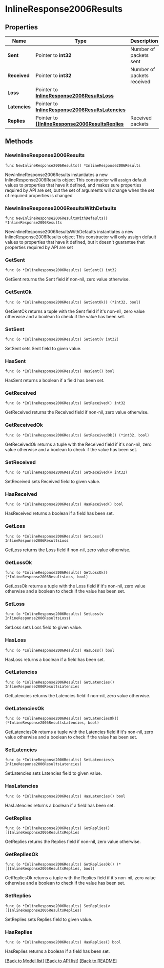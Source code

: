# InlineResponse2006Results

## Properties

Name | Type | Description | Notes
------------ | ------------- | ------------- | -------------
**Sent** | Pointer to **int32** | Number of packets sent | [optional] 
**Received** | Pointer to **int32** | Number of packets received | [optional] 
**Loss** | Pointer to [**InlineResponse2006ResultsLoss**](InlineResponse2006ResultsLoss.md) |  | [optional] 
**Latencies** | Pointer to [**InlineResponse2006ResultsLatencies**](InlineResponse2006ResultsLatencies.md) |  | [optional] 
**Replies** | Pointer to [**[]InlineResponse2006ResultsReplies**](InlineResponse2006ResultsReplies.md) | Received packets | [optional] 

## Methods

### NewInlineResponse2006Results

`func NewInlineResponse2006Results() *InlineResponse2006Results`

NewInlineResponse2006Results instantiates a new InlineResponse2006Results object
This constructor will assign default values to properties that have it defined,
and makes sure properties required by API are set, but the set of arguments
will change when the set of required properties is changed

### NewInlineResponse2006ResultsWithDefaults

`func NewInlineResponse2006ResultsWithDefaults() *InlineResponse2006Results`

NewInlineResponse2006ResultsWithDefaults instantiates a new InlineResponse2006Results object
This constructor will only assign default values to properties that have it defined,
but it doesn't guarantee that properties required by API are set

### GetSent

`func (o *InlineResponse2006Results) GetSent() int32`

GetSent returns the Sent field if non-nil, zero value otherwise.

### GetSentOk

`func (o *InlineResponse2006Results) GetSentOk() (*int32, bool)`

GetSentOk returns a tuple with the Sent field if it's non-nil, zero value otherwise
and a boolean to check if the value has been set.

### SetSent

`func (o *InlineResponse2006Results) SetSent(v int32)`

SetSent sets Sent field to given value.

### HasSent

`func (o *InlineResponse2006Results) HasSent() bool`

HasSent returns a boolean if a field has been set.

### GetReceived

`func (o *InlineResponse2006Results) GetReceived() int32`

GetReceived returns the Received field if non-nil, zero value otherwise.

### GetReceivedOk

`func (o *InlineResponse2006Results) GetReceivedOk() (*int32, bool)`

GetReceivedOk returns a tuple with the Received field if it's non-nil, zero value otherwise
and a boolean to check if the value has been set.

### SetReceived

`func (o *InlineResponse2006Results) SetReceived(v int32)`

SetReceived sets Received field to given value.

### HasReceived

`func (o *InlineResponse2006Results) HasReceived() bool`

HasReceived returns a boolean if a field has been set.

### GetLoss

`func (o *InlineResponse2006Results) GetLoss() InlineResponse2006ResultsLoss`

GetLoss returns the Loss field if non-nil, zero value otherwise.

### GetLossOk

`func (o *InlineResponse2006Results) GetLossOk() (*InlineResponse2006ResultsLoss, bool)`

GetLossOk returns a tuple with the Loss field if it's non-nil, zero value otherwise
and a boolean to check if the value has been set.

### SetLoss

`func (o *InlineResponse2006Results) SetLoss(v InlineResponse2006ResultsLoss)`

SetLoss sets Loss field to given value.

### HasLoss

`func (o *InlineResponse2006Results) HasLoss() bool`

HasLoss returns a boolean if a field has been set.

### GetLatencies

`func (o *InlineResponse2006Results) GetLatencies() InlineResponse2006ResultsLatencies`

GetLatencies returns the Latencies field if non-nil, zero value otherwise.

### GetLatenciesOk

`func (o *InlineResponse2006Results) GetLatenciesOk() (*InlineResponse2006ResultsLatencies, bool)`

GetLatenciesOk returns a tuple with the Latencies field if it's non-nil, zero value otherwise
and a boolean to check if the value has been set.

### SetLatencies

`func (o *InlineResponse2006Results) SetLatencies(v InlineResponse2006ResultsLatencies)`

SetLatencies sets Latencies field to given value.

### HasLatencies

`func (o *InlineResponse2006Results) HasLatencies() bool`

HasLatencies returns a boolean if a field has been set.

### GetReplies

`func (o *InlineResponse2006Results) GetReplies() []InlineResponse2006ResultsReplies`

GetReplies returns the Replies field if non-nil, zero value otherwise.

### GetRepliesOk

`func (o *InlineResponse2006Results) GetRepliesOk() (*[]InlineResponse2006ResultsReplies, bool)`

GetRepliesOk returns a tuple with the Replies field if it's non-nil, zero value otherwise
and a boolean to check if the value has been set.

### SetReplies

`func (o *InlineResponse2006Results) SetReplies(v []InlineResponse2006ResultsReplies)`

SetReplies sets Replies field to given value.

### HasReplies

`func (o *InlineResponse2006Results) HasReplies() bool`

HasReplies returns a boolean if a field has been set.


[[Back to Model list]](../README.md#documentation-for-models) [[Back to API list]](../README.md#documentation-for-api-endpoints) [[Back to README]](../README.md)


